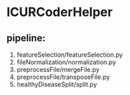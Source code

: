 # ICURCoderHelper

## pipeline:

1. featureSelection/featureSelection.py
2. fileNormalization/normalization.py
3. preprocessFile/mergeFile.py
4. preprocessFile/transposeFile.py
5. healthyDiseaseSplit/split.py